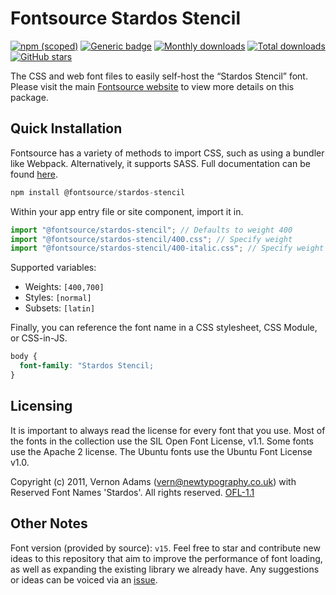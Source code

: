 # Fontsource Stardos Stencil

[![npm (scoped)](https://img.shields.io/npm/v/@fontsource/stardos-stencil?color=brightgreen)](https://www.npmjs.com/package/@fontsource/stardos-stencil) [![Generic badge](https://img.shields.io/badge/fontsource-passing-brightgreen)](https://github.com/fontsource/fontsource) [![Monthly downloads](https://badgen.net/npm/dm/@fontsource/stardos-stencil)](https://github.com/fontsource/fontsource) [![Total downloads](https://badgen.net/npm/dt/@fontsource/stardos-stencil)](https://github.com/fontsource/fontsource) [![GitHub stars](https://img.shields.io/github/stars/fontsource/fontsource.svg?style=social&label=Star)](https://github.com/fontsource/fontsource/stargazers)

The CSS and web font files to easily self-host the “Stardos Stencil” font. Please visit the main [Fontsource website](https://fontsource.org/fonts/stardos-stencil) to view more details on this package.

## Quick Installation

Fontsource has a variety of methods to import CSS, such as using a bundler like Webpack. Alternatively, it supports SASS. Full documentation can be found [here](https://fontsource.org/docs/introduction).

```javascript
npm install @fontsource/stardos-stencil
```

Within your app entry file or site component, import it in.

```javascript
import "@fontsource/stardos-stencil"; // Defaults to weight 400
import "@fontsource/stardos-stencil/400.css"; // Specify weight
import "@fontsource/stardos-stencil/400-italic.css"; // Specify weight and style

```

Supported variables:
- Weights: `[400,700]`
- Styles: `[normal]`
- Subsets: `[latin]`

Finally, you can reference the font name in a CSS stylesheet, CSS Module, or CSS-in-JS.

```css
body {
  font-family: "Stardos Stencil;
}
```

## Licensing
It is important to always read the license for every font that you use.
Most of the fonts in the collection use the SIL Open Font License, v1.1. Some fonts use the Apache 2 license. The Ubuntu fonts use the Ubuntu Font License v1.0.

Copyright (c) 2011, Vernon Adams (vern@newtypography.co.uk) with Reserved Font Names 'Stardos'. All rights reserved.
[OFL-1.1](http://scripts.sil.org/OFL)

## Other Notes
Font version (provided by source): `v15`.
Feel free to star and contribute new ideas to this repository that aim to improve the performance of font loading, as well as expanding the existing library we already have. Any suggestions or ideas can be voiced via an [issue](https://github.com/fontsource/fontsource/issues).